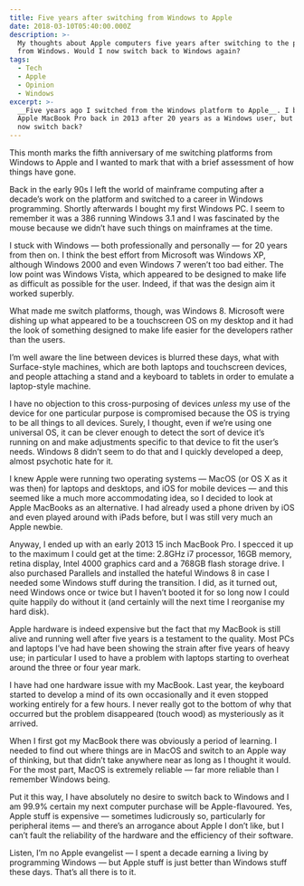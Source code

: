 ```yaml
---
title: Five years after switching from Windows to Apple
date: 2018-03-10T05:40:00.000Z
description: >-
  My thoughts about Apple computers five years after switching to the platform
  from Windows. Would I now switch back to Windows again?
tags:
  - Tech
  - Apple
  - Opinion
  - Windows
excerpt: >-
  __Five years ago I switched from the Windows platform to Apple__. I bought an
  Apple MacBook Pro back in 2013 after 20 years as a Windows user, but would I
  now switch back?
---
```

This month marks the fifth anniversary of me switching platforms from Windows to Apple and I wanted to mark that with a brief assessment of how things have gone.

Back in the early 90s I left the world of mainframe computing after a decade’s work on the platform and switched to a career in Windows programming. Shortly afterwards I bought my first Windows PC. I seem to remember it was a 386 running Windows 3.1 and I was fascinated by the mouse because we didn’t have such things on mainframes at the time.

I stuck with Windows — both professionally and personally — for 20 years from then on. I think the best effort from Microsoft was Windows XP, although Windows 2000 and even Windows 7 weren’t too bad either. The low point was Windows Vista, which appeared to be designed to make life as difficult as possible for the user. Indeed, if that was the design aim it worked superbly.

What made me switch platforms, though, was Windows 8. Microsoft were dishing up what appeared to be a touchscreen OS on my desktop and it had the look of something designed to make life easier for the developers rather than the users. 

I’m well aware the line between devices is blurred these days, what with Surface-style machines, which are both laptops and touchscreen devices, and people attaching a stand and a keyboard to tablets in order to emulate a laptop-style machine.

I have no objection to this cross-purposing of devices _unless_ my use of the device for one particular purpose is compromised because the OS is trying to be all things to all devices. Surely, I thought, even if we’re using one universal OS, it can be clever enough to detect the sort of device it’s running on and make adjustments specific to that device to fit the user’s needs. Windows 8 didn’t seem to do that and I quickly developed a deep, almost psychotic hate for it.

I knew Apple were running two operating systems — MacOS (or OS X as it was then) for laptops and desktops, and iOS for mobile devices — and this seemed like a much more accommodating idea, so I decided to look at Apple MacBooks as an alternative. I had already used a phone driven by iOS and even played around with iPads before, but I was still very much an Apple newbie.

Anyway, I ended up with an early 2013 15 inch MacBook Pro. I specced it up to the maximum I could get at the time: 2.8GHz i7 processor, 16GB memory, retina display, Intel 4000 graphics card and  a 768GB flash storage drive. I also purchased Parallels and installed the hateful Windows 8 in case I needed some Windows stuff during the transition. I did, as it turned out, need Windows once or twice but I haven’t booted it for so long now I could quite happily do without it (and certainly will the next time I reorganise my hard disk).

Apple hardware is indeed expensive but the fact that my MacBook is still alive and running well after five years is a testament to the quality. Most PCs and laptops I’ve had have been showing the strain after five years of heavy use; in particular I used to have a problem with laptops starting to overheat around the three or four year mark.

I have had one hardware issue with my MacBook. Last year, the keyboard started to develop a mind of its own occasionally and it even stopped working entirely for a few hours. I never really got to the bottom of why that occurred but the problem disappeared (touch wood) as mysteriously as it arrived.

When I first got my MacBook there was obviously a period of learning. I needed to find out where things are in MacOS and switch to an Apple way of thinking, but that didn’t take anywhere near as long as I thought it would. For the most part, MacOS is extremely reliable — far more reliable than I remember Windows being.

Put it this way, I have absolutely no desire to switch back to Windows and I am 99.9% certain my next computer purchase will be Apple-flavoured. Yes, Apple stuff is expensive — sometimes ludicrously so, particularly for peripheral items — and there’s an arrogance about Apple I don’t like, but I can’t fault the reliability of the hardware and the efficiency of their software.

Listen, I’m no Apple evangelist — I spent a decade earning a living by programming Windows — but Apple stuff is just better than Windows stuff these days. That’s all there is to it.


